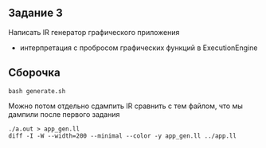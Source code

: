 ## Задание 3
Написать IR генератор графического приложения
+ интерпретация с пробросом графических функций в ExecutionEngine

## Сборочка
```
bash generate.sh
```

Можно потом отдельно сдампить IR  сравнить с тем файлом, что мы дампили после первого задания
```
./a.out > app_gen.ll
diff -I -W --width=200 --minimal --color -y app_gen.ll ../app.ll
```